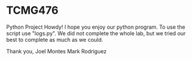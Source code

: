 # TCMG476
Python Project
Howdy! I hope you enjoy our python program. To use the script use "logs.py". We did not complete the whole lab, but we tried our best to complete as much as we could.

Thank you,
Joel Montes
Mark Rodriguez
